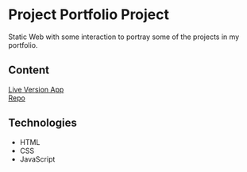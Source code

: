 # Project Portfolio Project

Static Web with some interaction to portray some of the projects in my portfolio.

## Content
[Live Version App](https://online-portfolio-federico-cibils.netlify.app/)\
[Repo](https://github.com/DigitalDream23/myportfolio)

## Technologies


* HTML
* CSS
* JavaScript
